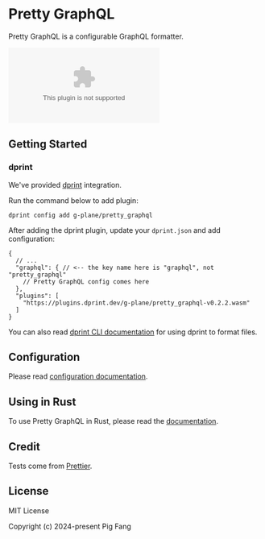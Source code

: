 # Pretty GraphQL

Pretty GraphQL is a configurable GraphQL formatter.

![GitHub Downloads](https://img.shields.io/github/downloads/g-plane/pretty_graphql/latest/plugin.wasm?style=flat-square)

## Getting Started

### dprint

We've provided [dprint](https://dprint.dev/) integration.

Run the command below to add plugin:

```shell
dprint config add g-plane/pretty_graphql
```

After adding the dprint plugin, update your `dprint.json` and add configuration:

```jsonc
{
  // ...
  "graphql": { // <-- the key name here is "graphql", not "pretty_graphql"
    // Pretty GraphQL config comes here
  },
  "plugins": [
    "https://plugins.dprint.dev/g-plane/pretty_graphql-v0.2.2.wasm"
  ]
}
```

You can also read [dprint CLI documentation](https://dprint.dev/cli/) for using dprint to format files.

## Configuration

Please read [configuration documentation](https://pretty-graphql.netlify.app/).

## Using in Rust

To use Pretty GraphQL in Rust, please read the [documentation](https://docs.rs/pretty_graphql).

## Credit

Tests come from [Prettier](https://github.com/prettier/prettier/tree/main/tests/format/graphql).

## License

MIT License

Copyright (c) 2024-present Pig Fang

